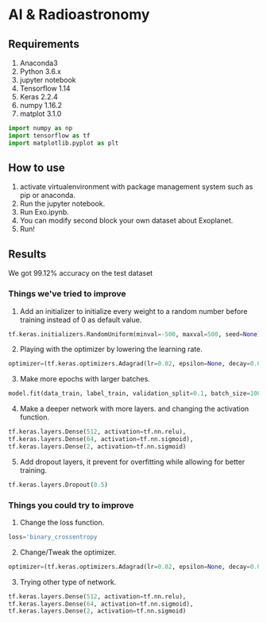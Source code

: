 # AI & Radioastronomy
## Requirements
1. Anaconda3
2. Python 3.6.x
3. jupyter notebook
4. Tensorflow 1.14
5. Keras 2.2.4
6. numpy 1.16.2
7. matplot 3.1.0
````python
import numpy as np
import tensorflow as tf
import matplotlib.pyplot as plt
````
## How to use
1. activate virtualenvironment with package management system such as pip or anaconda.
2. Run the jupyter notebook.
3. Run Exo.ipynb.
4. You can modify second block your own dataset about Exoplanet.
5. Run!

## Results
We got 99.12% accuracy on the test dataset

### Things we've tried to improve
1. Add an initializer to initialize every weight to a random number before training instead of 0 as default value.
  ````python
  tf.keras.initializers.RandomUniform(minval=-500, maxval=500, seed=None)
  ````
2. Playing with the optimizer by lowering the learning rate.
  ````python
  optimizer=(tf.keras.optimizers.Adagrad(lr=0.02, epsilon=None, decay=0.0)
  ````
3. Make more epochs with larger batches.
  ````python
  model.fit(data_train, label_train, validation_split=0.1, batch_size=100, epochs=5)
  ````
4. Make a deeper network with more layers. and changing the activation function.
  ````python
  tf.keras.layers.Dense(512, activation=tf.nn.relu),
  tf.keras.layers.Dense(64, activation=tf.nn.sigmoid),
  tf.keras.layers.Dense(2, activation=tf.nn.sigmoid)
  ````
5. Add dropout layers, it prevent for overfitting while allowing for better training.
  ````python
  tf.keras.layers.Dropout(0.5)
  ````

### Things you could try to improve
1. Change the loss function.
  ````python
  loss='binary_crossentropy
  ````
2. Change/Tweak the optimizer.
  ````python
  optimizer=(tf.keras.optimizers.Adagrad(lr=0.02, epsilon=None, decay=0.0)
  ````
3. Trying other type of network.
  ````python
  tf.keras.layers.Dense(512, activation=tf.nn.relu),
  tf.keras.layers.Dense(64, activation=tf.nn.sigmoid),
  tf.keras.layers.Dense(2, activation=tf.nn.sigmoid)
  ````

